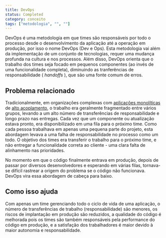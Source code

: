 ```yaml
---
title: DevOps
status: Completed
category: conceito
tags: ["metodologia", "", ""]
---
```


DevOps é uma metodologia em que times são responsáveis por todo o processo desde o desenvolvimento da aplicação até a operação em produção, por isso o nome DevOps (Dev e Ops).
Esta metodologia vai além da implementação de um conjunto de tecnologias, requer uma mudança profunda na cultura e nos processos. Além disso, DevOps orienta que o trabalho dos times seja focado em pequenos componentes (ao invés de uma funcionalidade completa), diminuindo as tranferências de responsabilidade ( _handoffs_ ), que são uma fonte comum de erros.

## Problema relacionado

Tradicionalmente, em organizações complexas com [aplicações monolíticas](/monolithic-apps/) de [alto acoplamento](/tightly-coupled-architectures/), o trabalho era geralmente fragmentado entre vários grupos, levando a um alto número de transferências de responsabilidade e longo prazo nas entregas. Cada vez que um componente ou atualização estava pronto, era disponibilizado em uma fila para o próximo time. Como cada pessoa trabalhava em apenas uma pequena parte do projeto, esta abordagem levava a uma falha de responsabilidade no processo como um todo. O objetivo dos times era transferir o trabalho para o próximo time, e não entregar a funcionalidade correta ao cliente - uma clara falta de alinhamento nas prioridades.

No momento em que o código finalmente entrava em produção, depois de passar por diversos desenvolvedores e esperando em várias filas, tornava-se difícil rastrear a origem do problema se o código não funcionava. DevOps vira essa abordagem de cabeça para baixo.

## Como isso ajuda

Com apenas um time gerenciando todo o ciclo de vida de uma aplicação, o número de transferências de trabalho (responsabilidade) são menores, os riscos de implantação em produção são reduzidos, a qualidade do código é melhorada pois os times são também responsáveis pela performance do código em produção, e a satisfação dos trabalhadores é maior devido à maior autonomia e responsabilidade.
